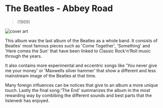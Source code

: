 # The Beatles - Abbey Road 

>(1969)

![cover art]('./img.jpg')

This album was the last album of the Beatles as a whole band. It consists of Beatles' most famous pieces such as 'Come Together', 'Something' and 'Here comes the Sun' that have been linked to Classic Rock'n'Roll music through the years. 

It also contains more experimental and eccentric songs like 'You never give me your money' or 'Maxwells silver hammer' that show a different and less mainstream image of the Beatles at that time. 

Many foreign influences can be notices that give to an album a more unique touch. Lastly the final song:'The End' summarizes the album in the most rewarding way by combibing the different sounds and best parts that the listenedr has enjoyed.  
